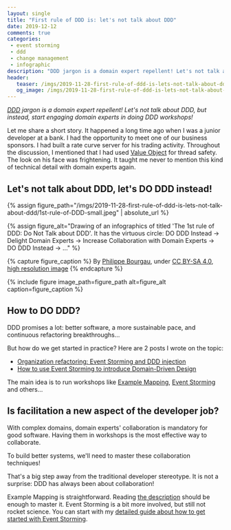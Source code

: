 ```yaml
---
layout: single
title: "First rule of DDD is: let's not talk about DDD"
date: 2019-12-12
comments: true
categories:
 - event storming
 - ddd
 - change management
 - infographic
description: "DDD jargon is a domain expert repellent! Let's not talk about DDD, but instead, start engaging domain experts in doing DDD workshops! Here is an infographic that explains why doing DDD works better than arguing for DDD."
header:
   teaser: /imgs/2019-11-28-first-rule-of-ddd-is-lets-not-talk-about-ddd/1st-rule-of-DDD-teaser.jpeg
   og_image: /imgs/2019-11-28-first-rule-of-ddd-is-lets-not-talk-about-ddd/1st-rule-of-DDD-og.jpeg
---
```

_[DDD](https://en.wikipedia.org/wiki/Domain-driven_design) jargon is a domain expert repellent! Let's not talk about DDD, but instead, start engaging domain experts in doing DDD workshops!_

Let me share a short story. It happened a long time ago when I was a junior developer at a bank. I had the opportunity to meet one of our business sponsors. I had built a rate curve server for his trading activity. Throughout the discussion, I mentioned that I had used [Value Object](https://deviq.com/value-object/) for thread safety. The look on his face was frightening. It taught me never to mention this kind of technical detail with domain experts again.

## Let's not talk about DDD, let's DO DDD instead!

{% assign figure_path="/imgs/2019-11-28-first-rule-of-ddd-is-lets-not-talk-about-ddd/1st-rule-of-DDD-small.jpeg" | absolute_url %}
    
{% assign figure_alt="Drawing of an infographics of titled 'The 1st rule of DDD: Do Not Talk about DDD'. It has the virtuous circle: DO DDD Instead -> Delight Domain Experts -> Increase Collaboration with Domain Experts -> DO DDD Instead -> ..." %}
    
{% capture figure_caption %}
By [Philippe Bourgau]({{site.url}}), under [CC BY-SA 4.0](http://creativecommons.org/licenses/by-sa/4.0/), [high resolution image]({{site.url}}/imgs/2019-11-28-first-rule-of-ddd-is-lets-not-talk-about-ddd/1st-rule-of-DDD.jpeg)
{% endcapture %}
    
{% include figure image_path=figure_path alt=figure_alt caption=figure_caption %}

## How to DO DDD?

DDD promises a lot: better software, a more sustainable pace, and continuous refactoring breakthroughs...

But how do we get started in practice? Here are 2 posts I wrote on the topic:

*   [Organization refactoring: Event Storming and DDD injection]({{site.url}}/organization-refactoring-event-storming-and-ddd-injection-part-1/)
*   [How to use Event Storming to introduce Domain-Driven Design]({{site.url}}/how-to-use-event-storming-to-introduce-domain-driven-design/)

The main idea is to run workshops like [Example Mapping](https://cucumber.io/blog/example-mapping-introduction/), [Event Storming](https://en.wikipedia.org/wiki/Event_storming) and others...

## Is facilitation a new aspect of the developer job?

With complex domains, domain experts' collaboration is mandatory for good software. Having them in workshops is the most effective way to collaborate.

To build better systems, we'll need to master these collaboration techniques!

That's a big step away from the traditional developer stereotype. It is not a surprise: DDD has always been about collaboration!

Example Mapping is straightforward. Reading [the description](https://cucumber.io/blog/example-mapping-introduction/) should be enough to master it. Event Storming is a bit more involved, but still not rocket science. You can start with my [detailed guide about how to get started with Event Storming]({{site.url}}/misadventures-with-big-design-up-front/).